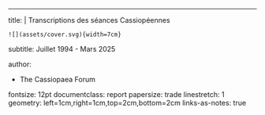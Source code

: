 ---
title: |
    Transcriptions des séances Cassiopéennes

    ![](assets/cover.svg){width=7cm}
subtitle: Juillet 1994 - Mars 2025

author:
- The Cassiopaea Forum

fontsize: 12pt
documentclass: report
papersize: trade
linestretch: 1
geometry: left=1cm,right=1cm,top=2cm,bottom=2cm
links-as-notes: true
